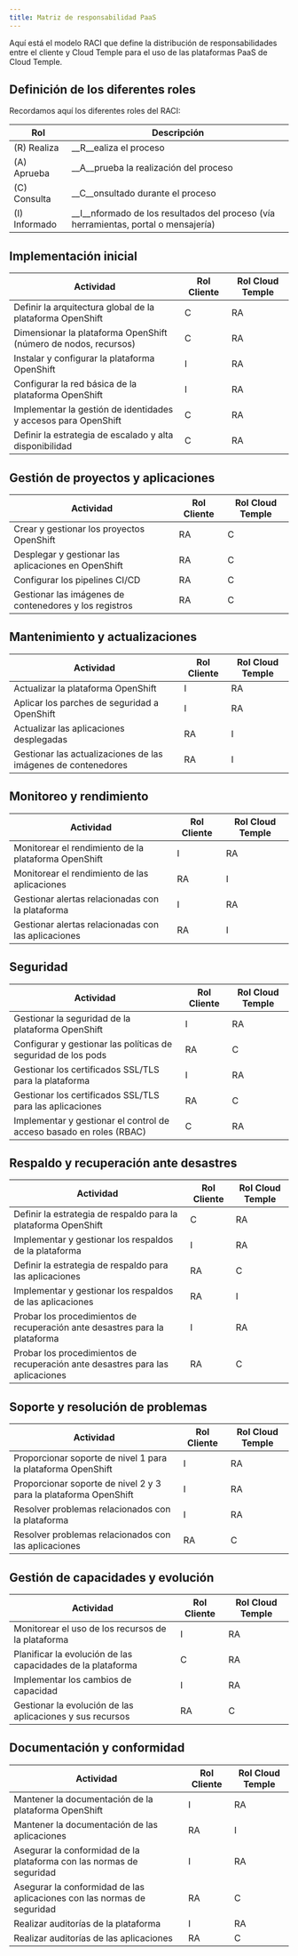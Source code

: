 ```yaml
---
title: Matriz de responsabilidad PaaS
---
```


Aquí está el modelo RACI que define la distribución de responsabilidades entre el cliente y Cloud Temple para el uso de las plataformas PaaS de Cloud Temple.

## Definición de los diferentes roles

Recordamos aquí los diferentes roles del RACI:

| Rol          | Descripción                                                                          |
| ------------ | ------------------------------------------------------------------------------------- |
| (R) Realiza  | __R__ealiza el proceso                                                                |
| (A) Aprueba  | __A__prueba la realización del proceso                                                |
| (C) Consulta | __C__onsultado durante el proceso                                                     |
| (I) Informado| __I__nformado de los resultados del proceso (vía herramientas, portal o mensajería)   |

## Implementación inicial

| Actividad                                                       | Rol Cliente | Rol Cloud Temple |
| --------------------------------------------------------------- | ----------- | ----------------- |
| Definir la arquitectura global de la plataforma OpenShift       | C           | RA                |
| Dimensionar la plataforma OpenShift (número de nodos, recursos) | C           | RA                |
| Instalar y configurar la plataforma OpenShift                   | I           | RA                |
| Configurar la red básica de la plataforma OpenShift             | I           | RA                |
| Implementar la gestión de identidades y accesos para OpenShift  | C           | RA                |
| Definir la estrategia de escalado y alta disponibilidad         | C           | RA                |

## Gestión de proyectos y aplicaciones

| Actividad                                       | Rol Cliente | Rol Cloud Temple |
| ----------------------------------------------- | ----------- | ----------------- |
| Crear y gestionar los proyectos OpenShift       | RA          | C                 |
| Desplegar y gestionar las aplicaciones en OpenShift | RA       | C                 |
| Configurar los pipelines CI/CD                  | RA          | C                 |
| Gestionar las imágenes de contenedores y los registros | RA      | C                 |

## Mantenimiento y actualizaciones

| Actividad                                        | Rol Cliente | Rol Cloud Temple |
| ------------------------------------------------ | ----------- | ----------------- |
| Actualizar la plataforma OpenShift               | I           | RA                |
| Aplicar los parches de seguridad a OpenShift     | I           | RA                |
| Actualizar las aplicaciones desplegadas          | RA          | I                 |
| Gestionar las actualizaciones de las imágenes de contenedores | RA  | I                 |

## Monitoreo y rendimiento

| Actividad                                          | Rol Cliente | Rol Cloud Temple |
| -------------------------------------------------- | ----------- | ----------------- |
| Monitorear el rendimiento de la plataforma OpenShift | I         | RA                |
| Monitorear el rendimiento de las aplicaciones      | RA          | I                 |
| Gestionar alertas relacionadas con la plataforma   | I           | RA                |
| Gestionar alertas relacionadas con las aplicaciones | RA         | I                 |

## Seguridad

| Actividad                                                            | Rol Cliente | Rol Cloud Temple |
| -------------------------------------------------------------------  | ----------- | ----------------- |
| Gestionar la seguridad de la plataforma OpenShift                    | I           | RA                |
| Configurar y gestionar las políticas de seguridad de los pods        | RA          | C                 |
| Gestionar los certificados SSL/TLS para la plataforma                | I           | RA                |
| Gestionar los certificados SSL/TLS para las aplicaciones             | RA          | C                 |
| Implementar y gestionar el control de acceso basado en roles (RBAC)  | C           | RA                |

## Respaldo y recuperación ante desastres

| Actividad                                                           | Rol Cliente | Rol Cloud Temple |
| ------------------------------------------------------------------- | ----------- | ----------------- |
| Definir la estrategia de respaldo para la plataforma OpenShift      | C           | RA                |
| Implementar y gestionar los respaldos de la plataforma              | I           | RA                |
| Definir la estrategia de respaldo para las aplicaciones             | RA          | C                 |
| Implementar y gestionar los respaldos de las aplicaciones           | RA          | I                 |
| Probar los procedimientos de recuperación ante desastres para la plataforma  | I | RA |
| Probar los procedimientos de recuperación ante desastres para las aplicaciones | RA | C |

## Soporte y resolución de problemas

| Actividad                                                       | Rol Cliente | Rol Cloud Temple |
| --------------------------------------------------------------- | ----------- | ----------------- |
| Proporcionar soporte de nivel 1 para la plataforma OpenShift    | I           | RA                |
| Proporcionar soporte de nivel 2 y 3 para la plataforma OpenShift | I           | RA                |
| Resolver problemas relacionados con la plataforma               | I           | RA                |
| Resolver problemas relacionados con las aplicaciones            | RA          | C                 |

## Gestión de capacidades y evolución

| Actividad                                                  | Rol Cliente | Rol Cloud Temple |
| ---------------------------------------------------------- | ----------- | ----------------- |
| Monitorear el uso de los recursos de la plataforma         | I           | RA                |
| Planificar la evolución de las capacidades de la plataforma | C           | RA                |
| Implementar los cambios de capacidad                       | I           | RA                |
| Gestionar la evolución de las aplicaciones y sus recursos  | RA          | C                 |

## Documentación y conformidad

| Actividad                                                     | Rol Cliente | Rol Cloud Temple |
| ------------------------------------------------------------- | ----------- | ----------------- |
| Mantener la documentación de la plataforma OpenShift         | I           | RA                |
| Mantener la documentación de las aplicaciones                | RA          | I                 |
| Asegurar la conformidad de la plataforma con las normas de seguridad | I      | RA                |
| Asegurar la conformidad de las aplicaciones con las normas de seguridad | RA | C  |
| Realizar auditorías de la plataforma                         | I           | RA                |
| Realizar auditorías de las aplicaciones                      | RA          | C                 |